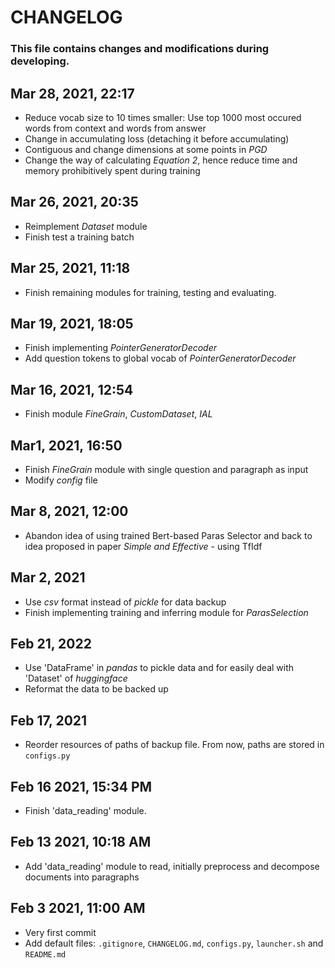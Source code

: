 # CHANGELOG

### This file contains changes and modifications during developing.

## Mar 28, 2021, 22:17
- Reduce vocab size to 10 times smaller: Use top 1000 most occured words from context and words from answer
- Change in accumulating loss (detaching it before accumulating)
- Contiguous and change dimensions at some points in *PGD*
- Change the way of calculating *Equation 2*, hence reduce time and memory prohibitively spent during training

## Mar 26, 2021, 20:35
- Reimplement *Dataset* module
- Finish test a training batch

## Mar 25, 2021, 11:18
- Finish remaining modules for training, testing and evaluating.

## Mar 19, 2021, 18:05
- Finish implementing *PointerGeneratorDecoder*
- Add question tokens to global vocab of *PointerGeneratorDecoder*

## Mar 16, 2021, 12:54
- Finish module *FineGrain*, *CustomDataset*, *IAL*

## Mar1, 2021, 16:50
- Finish *FineGrain* module with single question and paragraph as input
- Modify *config* file

## Mar 8, 2021, 12:00
- Abandon idea of using trained Bert-based Paras Selector and back to idea proposed in paper *Simple and Effective* - using TfIdf

## Mar 2, 2021
- Use *csv* format instead of *pickle* for data backup
- Finish implementing training and inferring module for *ParasSelection*

## Feb 21, 2022
- Use 'DataFrame' in *pandas* to pickle data and for easily deal with 'Dataset' of *huggingface*
- Reformat the data to be backed up

## Feb 17, 2021
- Reorder resources of paths of backup file. From now, paths are stored in `configs.py`

## Feb 16 2021, 15:34 PM
- Finish 'data_reading' module.

## Feb 13 2021, 10:18 AM
- Add 'data_reading' module to read, initially preprocess and decompose documents into paragraphs

## Feb 3 2021, 11:00 AM
- Very first commit
- Add default files: `.gitignore`, `CHANGELOG.md`, `configs.py`, `launcher.sh` and `README.md`